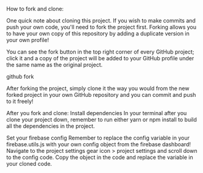 How to fork and clone:

One quick note about cloning this project. If you wish to make commits and push your own code, you'll need to fork the project first. Forking allows you to have your own copy of this repository by adding a duplicate version in your own profile!

You can see the fork button in the top right corner of every GitHub project; click it and a copy of the project will be added to your GitHub profile under the same name as the original project.

github fork

After forking the project, simply clone it the way you would from the new forked project in your own GitHub repository and you can commit and push to it freely!

After you fork and clone:
Install dependencies
In your terminal after you clone your project down, remember to run either yarn or npm install to build all the dependencies in the project.

Set your firebase config
Remember to replace the config variable in your firebase.utils.js with your own config object from the firebase dashboard! Navigate to the project settings gear icon > project settings and scroll down to the config code. Copy the object in the code and replace the variable in your cloned code.
